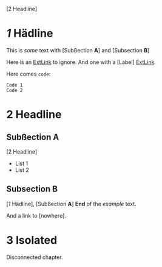 [2 Headline]

# _1_ Hädline

This is _some_ text with 
    [Subßection **A**] and 
    [Subsection **B**]

Here is an [ExtLink] to ignore.
And one with a [Label] [ExtLink].

Here comes `code`:

	Code 1
	Code 2

<!--Comment 1-->

# 2 Headline

## Subßection **A**
<!--
Comment A.1
Comment A.2
-->

[2 Headline]

* List 1
* List 2

## Subsection **B**

[_1_ Hädline], [Subßection **A**]
**End** of the *example* text.

And a link to [nowhere].

[ExtLink]: http://localhost/ "The Label of the link"
[Unused]: http://unused.com

# 3 Isolated

Disconnected chapter.
